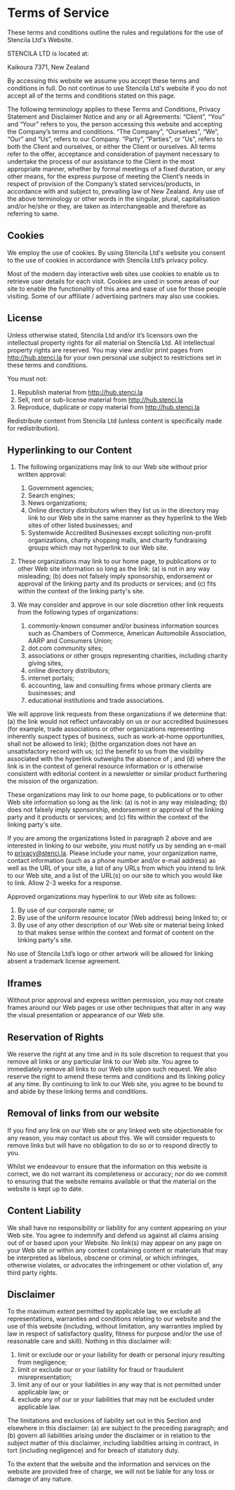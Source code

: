 # Terms of Service

These terms and conditions outline the rules and regulations for the use of Stencila Ltd's Website.

STENCILA LTD is located at:

Kaikoura 7371, New Zealand

By accessing this website we assume you accept these terms and conditions in full. Do not continue to use Stencila Ltd's
website if you do not accept all of the terms and conditions stated on this page.

The following terminology applies to these Terms and Conditions, Privacy Statement and Disclaimer Notice and any or all
Agreements: “Client”, “You” and “Your” refers to you, the person accessing this website and accepting the Company’s
terms and conditions. “The Company”, “Ourselves”, “We”, “Our” and “Us”, refers to our Company. “Party”, “Parties”, or
“Us”, refers to both the Client and ourselves, or either the Client or ourselves. All terms refer to the offer,
acceptance and consideration of payment necessary to undertake the process of our assistance to the Client in the most
appropriate manner, whether by formal meetings of a fixed duration, or any other means, for the express purpose of
meeting the Client’s needs in respect of provision of the Company’s stated services/products, in accordance with and
subject to, prevailing law of New Zealand. Any use of the above terminology or other words in the singular, plural,
capitalisation and/or he/she or they, are taken as interchangeable and therefore as referring to same.

## Cookies

We employ the use of cookies. By using Stencila Ltd's website you consent to the use of cookies in accordance with
Stencila Ltd’s privacy policy.

Most of the modern day interactive web sites use cookies to enable us to retrieve user details for each visit. Cookies
are used in some areas of our site to enable the functionality of this area and ease of use for those people visiting.
Some of our affiliate / advertising partners may also use cookies.

## License

Unless otherwise stated, Stencila Ltd and/or it’s licensors own the intellectual property rights for all material on
Stencila Ltd. All intellectual property rights are reserved. You may view and/or print pages from http://hub.stenci.la
for your own personal use subject to restrictions set in these terms and conditions.

You must not:

1.  Republish material from http://hub.stenci.la
2.  Sell, rent or sub-license material from http://hub.stenci.la
3.  Reproduce, duplicate or copy material from http://hub.stenci.la

Redistribute content from Stencila Ltd (unless content is specifically made for redistribution).

## Hyperlinking to our Content

1.  The following organizations may link to our Web site without prior written approval:

    1.  Government agencies;
    2.  Search engines;
    3.  News organizations;
    4.  Online directory distributors when they list us in the directory may link to our Web site in the same manner as
        they hyperlink to the Web sites of other listed businesses; and
    5.  Systemwide Accredited Businesses except soliciting non-profit organizations, charity shopping malls, and charity
        fundraising groups which may not hyperlink to our Web site.

1.  These organizations may link to our home page, to publications or to other Web site information so long as the link:
    (a) is not in any way misleading; (b) does not falsely imply sponsorship, endorsement or approval of the linking
    party and its products or services; and (c) fits within the context of the linking party's site.
1.  We may consider and approve in our sole discretion other link requests from the following types of organizations:
    1.  commonly-known consumer and/or business information sources such as Chambers of Commerce, American Automobile
        Association, AARP and Consumers Union;
    2.  dot.com community sites;
    3.  associations or other groups representing charities, including charity giving sites,
    4.  online directory distributors;
    5.  internet portals;
    6.  accounting, law and consulting firms whose primary clients are businesses; and
    7.  educational institutions and trade associations.

We will approve link requests from these organizations if we determine that: (a) the link would not reflect unfavorably
on us or our accredited businesses (for example, trade associations or other organizations representing inherently
suspect types of business, such as work-at-home opportunities, shall not be allowed to link); (b)the organization does
not have an unsatisfactory record with us; (c) the benefit to us from the visibility associated with the hyperlink
outweighs the absence of ; and (d) where the link is in the context of general resource information or is otherwise
consistent with editorial content in a newsletter or similar product furthering the mission of the organization.

These organizations may link to our home page, to publications or to other Web site information so long as the link: (a)
is not in any way misleading; (b) does not falsely imply sponsorship, endorsement or approval of the linking party and
it products or services; and (c) fits within the context of the linking party's site.

If you are among the organizations listed in paragraph 2 above and are interested in linking to our website, you must
notify us by sending an e-mail to [privacy@stenci.la](mailto:privacy@stenci.la). Please include your name, your
organization name, contact information (such as a phone number and/or e-mail address) as well as the URL of your site, a
list of any URLs from which you intend to link to our Web site, and a list of the URL(s) on our site to which you would
like to link. Allow 2-3 weeks for a response.

Approved organizations may hyperlink to our Web site as follows:

1.  By use of our corporate name; or
2.  By use of the uniform resource locator (Web address) being linked to; or
3.  By use of any other description of our Web site or material being linked to that makes sense within the context and
    format of content on the linking party's site.

No use of Stencila Ltd’s logo or other artwork will be allowed for linking absent a trademark license agreement.

## Iframes

Without prior approval and express written permission, you may not create frames around our Web pages or use other
techniques that alter in any way the visual presentation or appearance of our Web site.

## Reservation of Rights

We reserve the right at any time and in its sole discretion to request that you remove all links or any particular link
to our Web site. You agree to immediately remove all links to our Web site upon such request. We also reserve the right
to amend these terms and conditions and its linking policy at any time. By continuing to link to our Web site, you agree
to be bound to and abide by these linking terms and conditions.

## Removal of links from our website

If you find any link on our Web site or any linked web site objectionable for any reason, you may contact us about this.
We will consider requests to remove links but will have no obligation to do so or to respond directly to you.

Whilst we endeavour to ensure that the information on this website is correct, we do not warrant its completeness or
accuracy; nor do we commit to ensuring that the website remains available or that the material on the website is kept up
to date.

## Content Liability

We shall have no responsibility or liability for any content appearing on your Web site. You agree to indemnify and
defend us against all claims arising out of or based upon your Website. No link(s) may appear on any page on your Web
site or within any context containing content or materials that may be interpreted as libelous, obscene or criminal, or
which infringes, otherwise violates, or advocates the infringement or other violation of, any third party rights.

## Disclaimer

To the maximum extent permitted by applicable law, we exclude all representations, warranties and conditions relating to
our website and the use of this website (including, without limitation, any warranties implied by law in respect of
satisfactory quality, fitness for purpose and/or the use of reasonable care and skill). Nothing in this disclaimer will:

1.  limit or exclude our or your liability for death or personal injury resulting from negligence;
2.  limit or exclude our or your liability for fraud or fraudulent misrepresentation;
3.  limit any of our or your liabilities in any way that is not permitted under applicable law; or
4.  exclude any of our or your liabilities that may not be excluded under applicable law.

The limitations and exclusions of liability set out in this Section and elsewhere in this disclaimer: (a) are subject to
the preceding paragraph; and (b) govern all liabilities arising under the disclaimer or in relation to the subject
matter of this disclaimer, including liabilities arising in contract, in tort (including negligence) and for breach of
statutory duty.

To the extent that the website and the information and services on the website are provided free of charge, we will not
be liable for any loss or damage of any nature.
